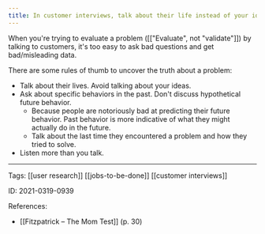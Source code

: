 ```yaml
---
title: In customer interviews, talk about their life instead of your ideas
---
```


When you're trying to evaluate a problem ([["Evaluate", not "validate"]]) by talking to customers, it's too easy to ask bad questions and get bad/misleading data.

There are some rules of thumb to uncover the truth about a problem:
- Talk about their lives. Avoid talking about your ideas.
- Ask about specific behaviors in the past. Don't discuss hypothetical future behavior.
	- Because people are notoriously bad at predicting their future behavior. Past behavior is more indicative of what they might actually do in the future.
	- Talk about the last time they encountered a problem and how they tried to solve.
- Listen more than you talk.

---

Tags: [[user research]] [[jobs-to-be-done]] [[customer interviews]]

ID: 2021-0319-0939

References:
- [[Fitzpatrick – The Mom Test]] (p. 30)
